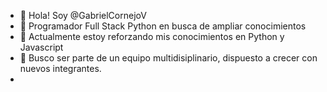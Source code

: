 - 👋 Hola! Soy @GabrielCornejoV
- 👀 Programador Full Stack Python en busca de ampliar conocimientos
- 🌱 Actualmente estoy reforzando mis conocimientos en Python y Javascript
- 💞️ Busco ser parte de un equipo multidisiplinario, dispuesto a crecer con nuevos integrantes.
-

<!---
GabrielCornejoV/GabrielCornejoV is a ✨ special ✨ repository because its `README.md` (this file) appears on your GitHub profile.
You can click the Preview link to take a look at your changes.
--->
